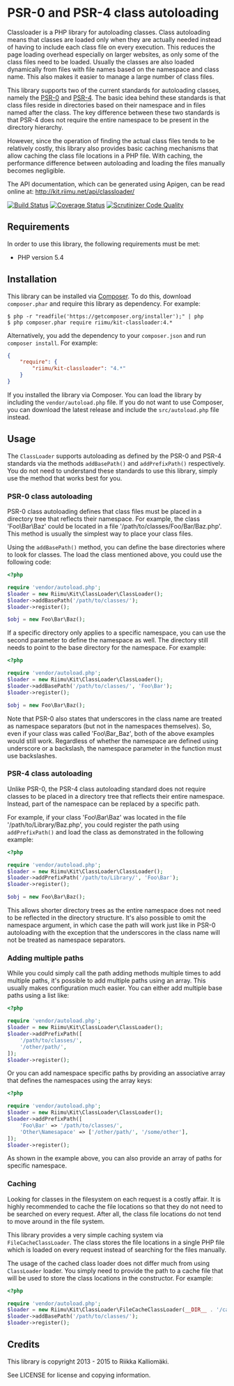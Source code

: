 # PSR-0 and PSR-4 class autoloading #

Classloader is a PHP library for autoloading classes. Class autoloading means
that classes are loaded only when they are actually needed instead of having to
include each class file on every execution. This reduces the page loading
overhead especially on larger websites, as only some of the class files need to
be loaded. Usually the classes are also loaded dynamically from files with file
names based on the namespace and class name. This also makes it easier to
manage a large number of class files.

This library supports two of the current standards for autoloading classes,
namely the [PSR-0](http://www.php-fig.org/psr/psr-0/) and [PSR-4](http://www.php-fig.org/psr/psr-4/).
The basic idea behind these standards is that class files reside in directories
based on their namespace and in files named after the class. The key difference
between these two standards is that PSR-4 does not require the entire namespace
to be present in the directory hierarchy.

However, since the operation of finding the actual class files tends to be
relatively costly, this library also provides basic caching mechanisms that
allow caching the class file locations in a PHP file. With caching, the 
performance difference between autoloading and loading the files manually
becomes negligible.

The API documentation, which can be generated using Apigen, can be read online
at: http://kit.riimu.net/api/classloader/

[![Build Status](https://img.shields.io/travis/Riimu/Kit-ClassLoader.svg?style=flat)](https://travis-ci.org/Riimu/Kit-ClassLoader)
[![Coverage Status](https://img.shields.io/coveralls/Riimu/Kit-ClassLoader.svg?style=flat)](https://coveralls.io/r/Riimu/Kit-ClassLoader?branch=master)
[![Scrutinizer Code Quality](https://img.shields.io/scrutinizer/g/Riimu/Kit-ClassLoader.svg?style=flat)](https://scrutinizer-ci.com/g/Riimu/Kit-ClassLoader/?branch=master)

## Requirements ##

In order to use this library, the following requirements must be met:

  * PHP version 5.4

## Installation ##

This library can be installed via [Composer](http://getcomposer.org/). To do
this, download `composer.phar` and require this library as dependency. For
example:

```
$ php -r "readfile('https://getcomposer.org/installer');" | php
$ php composer.phar require riimu/kit-classloader:4.*
```

Alternatively, you add the dependency to your `composer.json` and run `composer
install`. For example:

```json
{
    "require": {
        "riimu/kit-classloader": "4.*"
    }
}
```

If you installed the library via Composer. You can load the library by including
the `vendor/autoload.php` file. If you do not want to use Composer, you can
download the latest release and include the `src/autoload.php` file instead.

## Usage ##

The `ClassLoader` supports autoloading as defined by the PSR-0 and PSR-4
standards via the methods `addBasePath()` and `addPrefixPath()` respectively.
You do not need to understand these standards to use this library, simply use
the method that works best for you.

### PSR-0 class autoloading ###

PSR-0 class autoloading defines that class files must be placed in a directory
tree that reflects their namespace. For example, the class 'Foo\Bar\Baz' could
be located in a file '/path/to/classes/Foo/Bar/Baz.php'. This method is usually
the simplest way to place your class files.

Using the `addBasePath()` method, you can define the base directories where to
look for classes. The load the class mentioned above, you could use the
following code:

```php
<?php

require 'vendor/autoload.php';
$loader = new Riimu\Kit\ClassLoader\ClassLoader();
$loader->addBasePath('/path/to/classes/');
$loader->register();

$obj = new Foo\Bar\Baz();
```

If a specific directory only applies to a specific namespace, you can use the
second parameter to define the namespace as well. The directory still needs to
point to the base directory for the namespace. For example:

```php
<?php

require 'vendor/autoload.php';
$loader = new Riimu\Kit\ClassLoader\ClassLoader();
$loader->addBasePath('/path/to/classes/', 'Foo\Bar');
$loader->register();

$obj = new Foo\Bar\Baz();
```

Note that PSR-0 also states that underscores in the class name are treated as
namespace separators (but not in the namespaces themselves). So, even if your
class was called 'Foo\Bar_Baz', both of the above examples would still work.
Regardless of whether the namespace are defined using underscore or a backslash,
the namespace parameter in the function must use backslashes.

### PSR-4 class autoloading ###

Unlike PSR-0, the PSR-4 class autoloading standard does not require classes to
be placed in a directory tree that reflects their entire namespace. Instead,
part of the namespace can be replaced by a specific path.

For example, if your class 'Foo\Bar\Baz' was located in the file
'/path/to/Library/Baz.php', you could register the path using `addPrefixPath()`
and load the class as demonstrated in the following example:

```php
<?php

require 'vendor/autoload.php';
$loader = new Riimu\Kit\ClassLoader\ClassLoader();
$loader->addPrefixPath('/path/to/Library/', 'Foo\Bar');
$loader->register();

$obj = new Foo\Bar\Baz();
```

This allows shorter directory trees as the entire namespace does not need to
be reflected in the directory structure. It's also possible to omit the
namespace argument, in which case the path will work just like in PSR-0
autoloading with the exception that the underscores in the class name will not
be treated as namespace separators.

### Adding multiple paths ###

While you could simply call the path adding methods multiple times to add
multiple paths, it's possible to add multiple paths using an array. This usually
makes configuration much easier. You can either add multiple base paths using a
list like:

```php
<?php

require 'vendor/autoload.php';
$loader = new Riimu\Kit\ClassLoader\ClassLoader();
$loader->addPrefixPath([
    '/path/to/classes/',
    '/other/path/',
]);
$loader->register();
```

Or you can add namespace specific paths by providing an associative array that
defines the namespaces using the array keys:

```php
<?php

require 'vendor/autoload.php';
$loader = new Riimu\Kit\ClassLoader\ClassLoader();
$loader->addPrefixPath([
    'Foo\Bar' => '/path/to/classes/',
    'Other\Namesapace' => ['/other/path/', '/some/other'],
]);
$loader->register();
```

As shown in the example above, you can also provide an array of paths for
specific namespace.

### Caching ###

Looking for classes in the filesystem on each request is a costly affair. It is
highly recommended to cache the file locations so that they do not need to be
searched on every request. After all, the class file locations do not tend to
move around in the file system.

This library provides a very simple caching system via `FileCacheClassLoader`.
The class stores the file locations in a single PHP file which is loaded on
every request instead of searching for the files manually.

The usage of the cached class loader does not differ much from using
`ClassLoader` loader. You simply need to provide the path to a cache file that
will be used to store the class locations in the constructor. For example:

```php
<?php

require 'vendor/autoload.php';
$loader = new Riimu\Kit\ClassLoader\FileCacheClassLoader(__DIR__ . '/cache.php');
$loader->addBasePath('/path/to/classes/');
$loader->register();
```

## Credits ##

This library is copyright 2013 - 2015 to Riikka Kalliomäki.

See LICENSE for license and copying information.
